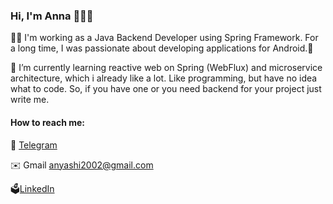 ### Hi, I'm Anna 👋🇺🇦


👩‍💻 I'm working as a Java Backend Developer using Spring Framework.
For a long time, I was passionate about developing applications for Android.📱

🍃 I’m currently learning reactive web on Spring (WebFlux) and microservice architecture, which i already like a lot.
Like programming, but have no idea what to code. So, if you have one or you need backend for your project just write me. 

#### How to reach me:
🚀 [Telegram](https://t.me/aneirine)  

✉️ Gmail anyashi2002@gmail.com

🗳[LinkedIn](https://www.linkedin.com/in/anna-shypilova/) 



<!--
**aneirine/aneirine** is a ✨ _special_ ✨ repository because its `README.md` (this file) appears on your GitHub profile.

Here are some ideas to get you started:

- 🔭 I’m currently working on ...
- 🌱 I’m currently learning ...
- 👯 I’m looking to collaborate on ...
- 🤔 I’m looking for help with ...
- 💬 Ask me about ...
- 📫 How to reach me: ...
- 😄 Pronouns: ...
- ⚡ Fun fact: ...
-->

